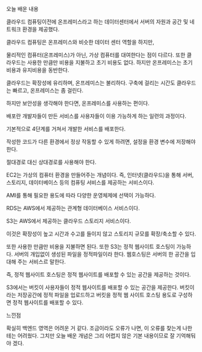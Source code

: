 오늘 배운 내용

클라우드 컴퓨팅이전에 온프레미스라고 하는 데이터센터에서 서버의 자원과 공간 및 네트워크 환경을 제공했다.

클라우드 컴퓨팅은 온프레미스와 비슷한 데이터 센터 역할을 하지만,

물리적인 컴퓨터(온프레미스)가 아닌, 가상 컴퓨터를 대여한다는 점이 다르다. 또한 클라우드는 사용한 만큼만 비용을 지불하고 초기 비용도 없다. 하지만 온프레미스는 초기비용과 유지비용을 동반한다.

클라우드는 확장성에 유리하며, 온프레미스는 불리하다. 구축에 걸리는 시간도 클라우드는 빠르고, 온프레미스는 좀 걸린다.

하지만 보안성을 생각해야 한다면, 온프레미스를 사용하는 편이다.

배포란 개발자들이 만든 서비스를 사용자들이 이용 가능하게 하는 일련의 과정이다.

기본적으로 4단계를 거쳐서 개발한 서비스를 배포한다. 

작성한 코드가 다른 환경에서 정상 작동할 수 있게 하려면, 설정을 환경 변수에 저장해야 한다.

절대경로 대신 상대경로를 사용해야 한다.

EC2는 가상의 컴퓨터 환경을 만들어주는 개념이다. 즉, 인터넷(클라우드)을 통해 서버, 스토리지, 데이터베이스 등의 컴퓨팅 서비스를 제공하는 서비스이다.

AMI를 통해 필요한 용도에 따라 다양한 운영체제에 선택이 가능하다.

RDS는 AWS에서 제공하는 관계형 데이터베이스 서비스이다. 

S3는 AWS에서 제공하는 클라우드 스토리지 서비스이다.

이것은 확장성이 높고 시간과 수고를 들이지 않고 스토리지 규모를 확장/축소할 수 있다.

또한 사용한 만큼만 비용을 지불하면 된다. 또한 S3는 정적 웹사이트 호스팅이 가능하다. 서버의 개입없이 생성된 파일을 정적파일이라 한다. 웹호스팅은 서버의 한 공간을 입대해 주는 서비스르 말한다.

즉, 정적 웹사이트 호스팅은 정적 웹사이트를 배포할 수 있는 공간을 제공하는 것이다.

S3에서는 버킷이 사용자들이 정적 웹사이트를 배포할 수 있는 공간을 제공한다. 버킷이라는 저장공간에 정적 파일을 업로드하고 버킷을 정적 웹 사이트 호스팅 용도로 구성하면 정적 웹사이트를 배포할 수 있다.

느낀점

확실히 백엔드 영역은 어려운 거 같다. 조금이라도 오류가 나면, 이 오류를 찾는게 나한테는 어려웠다. 그치만 오늘 배운 개념은 그리 어렵지 않은 기본 내용이므로 잘 기억해둬야 겠다.